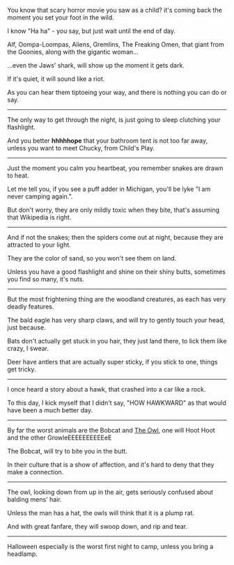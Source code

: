 You know that scary horror movie you saw as a child?
it's coming back the moment you set your foot in the wild.

I know "Ha ha" - you say,
but just wait until the end of day.

Alf, Oompa-Loompas, Aliens, Gremlins, The Freaking Omen,
that giant from the Goonies, along with the gigantic woman...

...even the Jaws' shark,
will show up the moment it gets dark.

If it's quiet,
it will sound like a riot.

As you can hear them tiptoeing your way,
and there is nothing you can do or say.

---

The only way to get through the night,
is just going to sleep clutching your flashlight.

And you better __hhhhhope__ that your bathroom tent is not too far away,
unless you want to meet Chucky, from Child's Play.

---

Just the moment you calm you heartbeat,
you remember snakes are drawn to heat.

Let me tell you, if you see a puff adder in Michigan,
you'll be lyke "I am never camping again.".

But don't worry, they are only mildly toxic when they bite,
that's assuming that Wikipedia is right.

---

And if not the snakes; then the spiders come out at night,
because they are attracted to your light.

They are the color of sand,
so you won't see them on land.

Unless you have a good flashlight and shine on their shiny butts,
sometimes you find so many, it's nuts.

---

But the most frightening thing are the woodland creatures,
as each has very deadly features.

The bald eagle has very sharp claws,
and will try to gently touch your head, just because.

Bats don't actually get stuck in you hair,
they just land there, to lick them like crazy, I swear.

Deer have antlers that are actually super sticky,
if you stick to one, things get tricky.

---

I once heard a story about a hawk,
that crashed into a car like a rock.

To this day, I kick myself that I didn't say,
"HOW HAWKWARD" as that would have been a much better day.

---

By far the worst animals are the Bobcat and [The Owl][1],
one will Hoot Hoot and the other GrowleEEEEEEEEEEeE

The Bobcat,
will try to bite you in the butt.

In their culture that is a show of affection,
and it's hard to deny that they make a connection.

---

The owl, looking down from up in the air,
gets seriously confused about balding mens' hair.

Unless the man has a hat,
the owls will think that it is a plump rat.

And with great fanfare,
they will swoop down, and rip and tear.

---

Halloween especially is the worst first night to camp,
unless you bring a headlamp.


[1]: https://catpea.com/read/furkies-purrkies/220/
